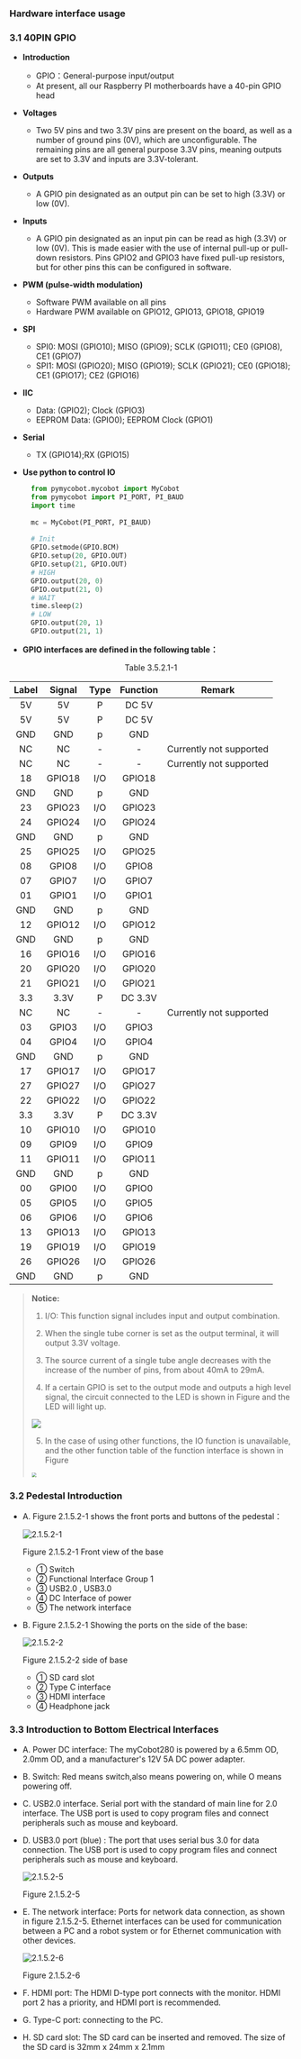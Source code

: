 ### Hardware interface usage

### 3.1 40PIN GPIO

- **Introduction**
  
  - GPIO：General-purpose input/output
  - At present, all our Raspberry PI motherboards have a 40-pin GPIO head
  
- **Voltages**
  
  - Two 5V pins and two 3.3V pins are present on the board, as well as a number of ground pins (0V), which are unconfigurable. The remaining pins are all general purpose 3.3V pins, meaning outputs are set to 3.3V and inputs are 3.3V-tolerant.
  
- **Outputs**
  
  - A GPIO pin designated as an output pin can be set to high (3.3V) or low (0V).
  
- **Inputs**
  
  - A GPIO pin designated as an input pin can be read as high (3.3V) or low (0V). This is made easier with the use of internal pull-up or pull-down resistors. Pins GPIO2 and GPIO3 have fixed pull-up resistors, but for other pins this can be configured in software.
  
- **PWM (pulse-width modulation)**
  
  - Software PWM available on all pins
  - Hardware PWM available on GPIO12, GPIO13, GPIO18, GPIO19
  
- **SPI**
  
  - SPI0: MOSI (GPIO10); MISO (GPIO9); SCLK (GPIO11); CE0 (GPIO8), CE1 (GPIO7)
  - SPI1: MOSI (GPIO20); MISO (GPIO19); SCLK (GPIO21); CE0 (GPIO18); CE1 (GPIO17); CE2 (GPIO16)
  
- **IIC**
  
  - Data: (GPIO2); Clock (GPIO3)
  - EEPROM Data: (GPIO0); EEPROM Clock (GPIO1)
  
- **Serial**
  
  - TX (GPIO14);RX (GPIO15)
  
- **Use python to control IO**
  
    ```python      
      from pymycobot.mycobot import MyCobot
      from pymycobot import PI_PORT, PI_BAUD
      import time
      
      mc = MyCobot(PI_PORT, PI_BAUD)
      
      # Init
      GPIO.setmode(GPIO.BCM)
      GPIO.setup(20, GPIO.OUT)
      GPIO.setup(21, GPIO.OUT)
      # HIGH
      GPIO.output(20, 0)
      GPIO.output(21, 0)
      # WAIT
      time.sleep(2)
      # LOW
      GPIO.output(20, 1)
      GPIO.output(21, 1)      
    ```
    
- **GPIO interfaces are defined in the following table：**

<center>Table 3.5.2.1-1</center>


| Label | Signal | Type | Function | Remark |
| :---: | :----: | :--: | :------: | :----: |
| 5V | 5V | P | DC 5V |  |
| 5V | 5V | P | DC 5V |  |
| GND | GND  | p | GND |  |
| NC | NC | - | - | Currently not supported |
| NC | NC | - | - | Currently not supported |
| 18 | GPIO18 | I/O | GPIO18 |  |
| GND | GND  | p | GND |  |
| 23 | GPIO23 | I/O | GPIO23 |  |
| 24  | GPIO24 | I/O | GPIO24 |  |
| GND | GND  | p | GND |  |
| 25 | GPIO25 | I/O | GPIO25 |  |
| 08 | GPIO8 | I/O | GPIO8 |  |
| 07 | GPIO7 | I/O | GPIO7 |  |
| 01 | GPIO1 | I/O | GPIO1 |  |
| GND | GND  | p | GND |  |
| 12 | GPIO12 | I/O | GPIO12 |  |
| GND | GND  | p | GND |  |
| 16 | GPIO16 | I/O | GPIO16 |  |
| 20 | GPIO20 | I/O | GPIO20 |  |
| 21 | GPIO21 | I/O | GPIO21 |  |
|3.3 | 3.3V | P | DC 3.3V |  |
| NC | NC | - | - | Currently not supported |
| 03 | GPIO3 | I/O | GPIO3 |  |
| 04 | GPIO4 | I/O | GPIO4 |  |
| GND | GND  | p | GND |  |
| 17 | GPIO17 | I/O | GPIO17 |  |
| 27 | GPIO27 | I/O | GPIO27 |  |
| 22 | GPIO22 | I/O | GPIO22 |  |
|3.3 | 3.3V | P | DC 3.3V |  |
| 10 | GPIO10 | I/O | GPIO10 |  |
| 09 | GPIO9 | I/O | GPIO9 |  |
| 11 | GPIO11 | I/O | GPIO11 |  |
| GND | GND  | p | GND |  |
| 00 | GPIO0 | I/O | GPIO0 |  |
| 05 | GPIO5 | I/O | GPIO5 |  |
| 06 | GPIO6 | I/O | GPIO6 |  |
| 13 | GPIO13 | I/O | GPIO13 |  |
| 19 | GPIO19 | I/O | GPIO19 |  |
| 26 | GPIO26 | I/O | GPIO26 |  |
| GND | GND  | p | GND |  |

  

> **Notice:** 
> 1. I/O: This function signal includes input and output combination.
> 
> 2. When the single tube corner is set as the output terminal, it will output 3.3V voltage.
> 
> 3. The source current of a single tube angle decreases with the increase of the number of pins, from about 40mA to 29mA.
> 
> 4. If a certain GPIO is set to the output mode and outputs a high level signal, the circuit connected to the LED is shown in Figure and the LED will light up.
> 
> <img src="../../resourse/2-serialproduct/2.1-280/Pi/2.1.5.2机械臂电器接口/2.1.5.2-3.png" style="zoom:100%;" /> 
> 
> 5. In the case of using other functions, the IO function is unavailable, and the other function table of the function interface is shown in Figure
> 
> <img src="../../resourse/2-serialproduct/2.1-280/Pi/2.1.5.2机械臂电器接口/2.1.5.2-4.png" style="zoom:50%;" />


### 3.2 Pedestal Introduction

* A. Figure 2.1.5.2-1 shows the front ports and buttons of the pedestal：

  ![2.1.5.2-1](../../resourse/2-serialproduct/2.1-280/Pi/2.1.5.2机械臂电器接口/2.1.5.2-1.png) 

  Figure 2.1.5.2-1 Front view of the base
  - ① Switch
  - ② Functional Interface Group 1
  - ③ USB2.0 , USB3.0 
  - ④ DC Interface of power
  - ⑤ The network interface
	
* B. Figure 2.1.5.2-1 Showing the ports on the side of the base:

  ![2.1.5.2-2](../../resourse/2-serialproduct/2.1-280/Pi/2.1.5.2机械臂电器接口/2.1.5.2-2.png) 

  Figure 2.1.5.2-2 side of base
  - ① SD card slot
  - ② Type C interface
  - ③ HDMI interface
  - ④ Headphone jack

### 3.3 Introduction to Bottom Electrical Interfaces

* A. Power DC interface: The myCobot280 is powered by a 6.5mm OD, 2.0mm OD, and a manufacturer's 12V 5A DC power adapter.
  
* B. Switch: Red means switch,also means powering on, while O means powering off.

* C. USB2.0 interface. Serial port with the standard of main line for 2.0 interface. The USB port is used to copy program files and connect peripherals such as mouse and keyboard.

* D. USB3.0 port (blue) : The port that uses serial bus 3.0 for data connection. The USB port is used to copy program files and connect peripherals such as mouse and keyboard.

  ![2.1.5.2-5](../../resourse/2-serialproduct/2.1-280/Pi/2.1.5.2机械臂电器接口/2.1.5.2-5.png) 

  Figure 2.1.5.2-5

* E. The network interface: Ports for network data connection, as shown in figure 2.1.5.2-5. Ethernet interfaces can be used for communication between a PC and a robot system or for Ethernet communication with other devices.

  ![2.1.5.2-6](../../resourse/2-serialproduct/2.1-280/Pi/2.1.5.2机械臂电器接口/2.1.5.2-6.png) 

  Figure 2.1.5.2-6

* F. HDMI port: The HDMI D-type port connects with the monitor. HDMI port 2 has a priority, and HDMI port is recommended.

* G. Type-C port: connecting to the PC.

* H. SD card slot: The SD card can be inserted and removed. The size of the SD card is 32mm x 24mm x 2.1mm
